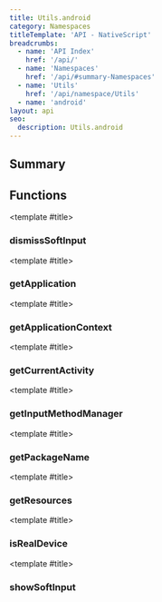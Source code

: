 ```yaml
---
title: Utils.android
category: Namespaces
titleTemplate: 'API - NativeScript'
breadcrumbs: 
  - name: 'API Index'
    href: '/api/'
  - name: 'Namespaces'
    href: '/api/#summary-Namespaces'
  - name: 'Utils'
    href: '/api/namespace/Utils'
  - name: 'android'
layout: api
seo:
  description: Utils.android
---
```


<!-- This page is auto generated, do not edit manually. -->
<!-- Run "yarn generate:api-docs" to regenerate -->

<script setup lang="ts">
  import { provide } from "vue";
  import API_DATA from "./Utils-android.data.json";
  
  provide('API_DATA', API_DATA);
</script>

<APIRefHierarchy v-once />

## <Heading ignore>Summary</Heading>

<APIRefSummary v-once />

## Functions

<div class="">

<APIRef for="2664" v-once>

<template #title>

### dismissSoftInput

</template>

</APIRef>

</div>

<div class="">

<APIRef for="2653" v-once>

<template #title>

### getApplication

</template>

</APIRef>

</div>

<div class="">

<APIRef for="2649" v-once>

<template #title>

### getApplicationContext

</template>

</APIRef>

</div>

<div class="">

<APIRef for="2651" v-once>

<template #title>

### getCurrentActivity

</template>

</APIRef>

</div>

<div class="">

<APIRef for="2659" v-once>

<template #title>

### getInputMethodManager

</template>

</APIRef>

</div>

<div class="">

<APIRef for="2657" v-once>

<template #title>

### getPackageName

</template>

</APIRef>

</div>

<div class="">

<APIRef for="2655" v-once>

<template #title>

### getResources

</template>

</APIRef>

</div>

<div class="">

<APIRef for="2667" v-once>

<template #title>

### isRealDevice

</template>

</APIRef>

</div>

<div class="">

<APIRef for="2661" v-once>

<template #title>

### showSoftInput

</template>

</APIRef>

</div>

